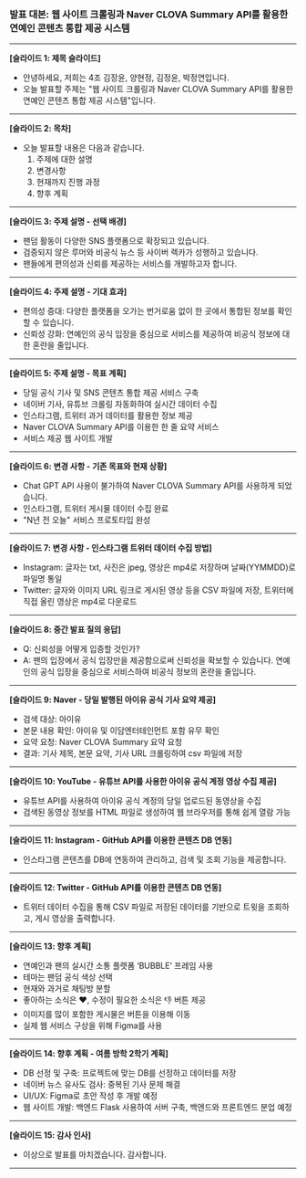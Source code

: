### 발표 대본: 웹 사이트 크롤링과 Naver CLOVA Summary API를 활용한 연예인 콘텐츠 통합 제공 시스템

---

**[슬라이드 1: 제목 슬라이드]**
- 안녕하세요, 저희는 4조 김장윤, 양현정, 김정윤, 박정연입니다.
- 오늘 발표할 주제는 "웹 사이트 크롤링과 Naver CLOVA Summary API를 활용한 연예인 콘텐츠 통합 제공 시스템"입니다.

---

**[슬라이드 2: 목차]**
- 오늘 발표할 내용은 다음과 같습니다.
  1. 주제에 대한 설명
  2. 변경사항
  3. 현재까지 진행 과정
  4. 향후 계획

---

**[슬라이드 3: 주제 설명 - 선택 배경]**
- 팬덤 활동이 다양한 SNS 플랫폼으로 확장되고 있습니다.
- 검증되지 않은 루머와 비공식 뉴스 등 사이버 렉카가 성행하고 있습니다.
- 팬들에게 편의성과 신뢰를 제공하는 서비스를 개발하고자 합니다.

---

**[슬라이드 4: 주제 설명 - 기대 효과]**
- 편의성 증대: 다양한 플랫폼을 오가는 번거로움 없이 한 곳에서 통합된 정보를 확인할 수 있습니다.
- 신뢰성 강화: 연예인의 공식 입장을 중심으로 서비스를 제공하여 비공식 정보에 대한 혼란을 줄입니다.

---

**[슬라이드 5: 주제 설명 - 목표 계획]**
- 당일 공식 기사 및 SNS 콘텐츠 통합 제공 서비스 구축
- 네이버 기사, 유튜브 크롤링 자동화하여 실시간 데이터 수집
- 인스타그램, 트위터 과거 데이터를 활용한 정보 제공
- Naver CLOVA Summary API를 이용한 한 줄 요약 서비스
- 서비스 제공 웹 사이트 개발

---

**[슬라이드 6: 변경 사항 - 기존 목표와 현재 상황]**
- Chat GPT API 사용이 불가하여 Naver CLOVA Summary API를 사용하게 되었습니다.
- 인스타그램, 트위터 게시물 데이터 수집 완료
- "N년 전 오늘" 서비스 프로토타입 완성

---

**[슬라이드 7: 변경 사항 - 인스타그램 트위터 데이터 수집 방법]**
- Instagram: 글자는 txt, 사진은 jpeg, 영상은 mp4로 저장하며 날짜(YYMMDD)로 파일명 통일
- Twitter: 글자와 이미지 URL 링크로 게시된 영상 등을 CSV 파일에 저장, 트위터에 직접 올린 영상은 mp4로 다운로드

---

**[슬라이드 8: 중간 발표 질의 응답]**
- Q: 신뢰성을 어떻게 입증할 것인가?
- A: 팬의 입장에서 공식 입장만을 제공함으로써 신뢰성을 확보할 수 있습니다. 연예인의 공식 입장을 중심으로 서비스하여 비공식 정보의 혼란을 줄입니다.

---

**[슬라이드 9: Naver - 당일 발행된 아이유 공식 기사 요약 제공]**
- 검색 대상: 아이유
- 본문 내용 확인: 아이유 및 이담엔터테인먼트 포함 유무 확인
- 요약 요청: Naver CLOVA Summary 요약 요청
- 결과: 기사 제목, 본문 요약, 기사 URL 크롤링하여 csv 파일에 저장

---

**[슬라이드 10: YouTube - 유튜브 API를 사용한 아이유 공식 계정 영상 수집 제공]**
- 유튜브 API를 사용하여 아이유 공식 계정의 당일 업로드된 동영상을 수집
- 검색된 동영상 정보를 HTML 파일로 생성하여 웹 브라우저를 통해 쉽게 열람 가능

---

**[슬라이드 11: Instagram - GitHub API를 이용한 콘텐츠 DB 연동]**
- 인스타그램 콘텐츠를 DB에 연동하여 관리하고, 검색 및 조회 기능을 제공합니다.

---

**[슬라이드 12: Twitter - GitHub API를 이용한 콘텐츠 DB 연동]**
- 트위터 데이터 수집을 통해 CSV 파일로 저장된 데이터를 기반으로 트윗을 조회하고, 게시 영상을 출력합니다.

---

**[슬라이드 13: 향후 계획]**
- 연예인과 팬의 실시간 소통 플랫폼 ‘BUBBLE’ 프레임 사용
- 테마는 팬덤 공식 색상 선택
- 현재와 과거로 채팅방 분할
- 좋아하는 소식은 ♥, 수정이 필요한 소식은 👎 버튼 제공
- 이미지를 많이 포함한 게시물은 버튼을 이용해 이동
- 실제 웹 서비스 구상을 위해 Figma를 사용

---

**[슬라이드 14: 향후 계획 - 여름 방학 2학기 계획]**
- DB 선정 및 구축: 프로젝트에 맞는 DB를 선정하고 데이터를 저장
- 네이버 뉴스 유사도 검사: 중복된 기사 문제 해결
- UI/UX: Figma로 초안 작성 후 개발 예정
- 웹 사이트 개발: 백엔드 Flask 사용하여 서버 구축, 백엔드와 프론트엔드 분업 예정

---

**[슬라이드 15: 감사 인사]**
- 이상으로 발표를 마치겠습니다. 감사합니다.

---

